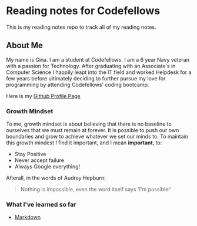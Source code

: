 # Reading notes for Codefellows

This is my reading notes repo to track all of my reading notes.

## About Me

My name is Gina. I am a student at Codefellows. I am a 6 year Navy veteran with a passion for Technology. After graduating with an Associate's in Computer Science I happily leapt into the IT field and worked Helpdesk for a few years before ultimately deciding to further pursue my love for programming by attending Codefellows' coding bootcamp.

Here is my [Github Profile Page](https://github.com/GinaHobbs)

### Growth Mindset

To me, growth mindset is about believing that there is no baseline to ourselves that we must remain at forever. It is possible to push our own boundaries and grow to achieve whatever we set our minds to. To maintain this growth mindest I find it important, and I mean **important**, to:

* Stay Positive
* Never accept failure
* Always Google everything!

Afterall, in the words of Audrey Hepburn:
> Nothing is impossible, even the word itself says 'I'm possible!'

### What I've learned so far

* [Markdown](https://ginahobbs.github.io/reading-notes/markdown)
